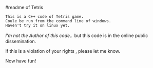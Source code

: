 #readme of Tetris

    This is a C++ code of Tetris game.
    Coule be run from the command line of windows.
    Haven't try it on linux yet.

*I'm not the Author of this code*，but this code is in the online public dissemination.

If this is a violation of your rights , please let me know.

Now have fun!
